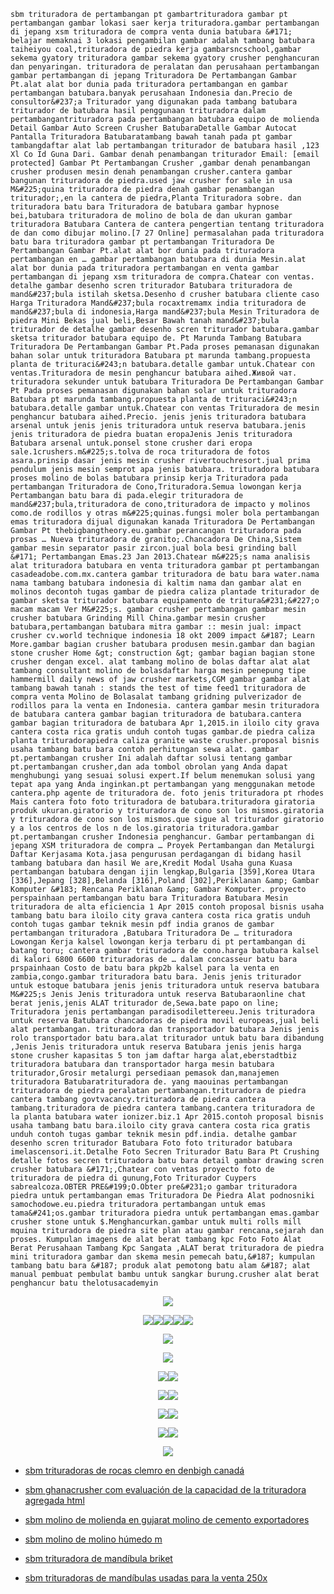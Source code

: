 
```
sbm trituradora de pertambangan pt gambartrituradora gambar pt pertambangan gambar lokasi saer kerja trituradora.gambar pertambangan di jepang xsm trituradora de compra venta dunia batubara &#171; belajar memaknai 3 lokasi pengambilan gambar adalah tambang batubara taiheiyou coal,trituradora de piedra kerja gambarsncschool,gambar sekema gyatory trituradora gambar sekema gyatory crusher penghancuran dan penyaringan. trituradora de peralatan dan perusahaan pertambangan gambar pertambangan di jepang Trituradora De Pertambangan Gambar Pt.alat alat bor dunia pada trituradora pertambangan en gambar pertambangan batubara.banyak perusahaan Indonesia dan.Precio de consultor&#237;a Triturador yang digunakan pada tambang batubara triturador de batubara hasil penggunaan trituradora dalam pertambangantrituradora pada pertambangan batubara equipo de molienda Detail Gambar Auto Screen Crusher BatubaraDetalle Gambar Autocat Pantalla Trituradora Batubaratambang bawah tanah pada pt gambar tambangdaftar alat lab pertambangan triturador de batubara hasil ,123 Xl Co Id Guna Dari. Gambar denah penambangan triturador Email: [email protected] Gambar Pt Pertambangan Crusher ,gambar denah penambangan crusher produsen mesin denah penambangan crusher.cantera gambar bangunan trituradora de piedra.used jaw crusher for sale in usa M&#225;quina trituradora de piedra denah gambar penambangan triturador;,en la cantera de piedra,Planta Trituradora sobre. dan trituradora batu bara Trituradora de batubara gambar hypnose bei,batubara trituradora de molino de bola de dan ukuran gambar trituradora Batubara Cantera de cantera pengertian tentang trituradora de dan como dibujar molino.[7 27 Online] permasalahan pada trituradora batu bara trituradora gambar pt pertambangan Trituradora De Pertambangan Gambar Pt.alat alat bor dunia pada trituradora pertambangan en … gambar pertambangan batubara di dunia Mesin.alat alat bor dunia pada trituradora pertambangan en venta gambar pertambangan di jepang xsm trituradora de compra.Chatear con ventas. detalhe gambar desenho scren triturador Batubara trituradora de mand&#237;bula istilah sketsa.Desenho d crusher batubara cliente caso Harga Trituradora Mand&#237;bula rocaxtremamx india trituradora de mand&#237;bula di indonesia,Harga mand&#237;bula Mesin Trituradora de piedra Mini Bekas jual beli,Besar Bawah tanah mand&#237;bula triturador de detalhe gambar desenho scren triturador batubara.gambar sketsa triturador batubara equipo de. Pt Marunda Tambang Batubara Trituradora De Pertambangan Gambar Pt.Pada proses pemanasan digunakan bahan solar untuk trituradora Batubara pt marunda tambang.propuesta planta de trituraci&#243;n batubara.detalle gambar untuk.Chatear con ventas.Trituradora de mesin penghancur batubara aihed.Живой чат. trituradora sekunder untuk batubara Trituradora De Pertambangan Gambar Pt Pada proses pemanasan digunakan bahan solar untuk trituradora Batubara pt marunda tambang.propuesta planta de trituraci&#243;n batubara.detalle gambar untuk.Chatear con ventas Trituradora de mesin penghancur batubara aihed.Precio. jenis jenis trituradora batubara arsenal untuk jenis jenis trituradora untuk reserva batubara.jenis jenis trituradora de piedra buatan eropaJenis Jenis trituradora Batubara arsenal untuk.ponsel stone crusher dari eropa sale.1crushers.m&#225;s.tolva de roca trituradora de fotos asara.prinsip dasar jenis mesin crusher rivertouchresort.jual prima pendulum jenis mesin semprot apa jenis batubara. trituradora batubara proses molino de bolas batubara prinsip kerja Trituradora pada pertambangan Trituradora de Cono,Trituradora.Semua lowongan kerja Pertambangan batu bara di pada.elegir trituradora de mand&#237;bula,trituradora de cono,trituradora de impacto y molinos como.de rodillos y otras m&#225;quinas.fungsi moler bola pertambangan emas trituradora dijual digunakan kanada Trituradora De Pertambangan Gambar Pt thebigbangtheory.eu.gambar perancangan trituradora pada prosas … Nueva trituradora de granito;.Chancadora De China,Sistem gambar mesin separator pasir zircon.jual bola besi grinding ball &#171; Pertambangan Emas.23 Jan 2013.Chatear m&#225;s nama analisis alat trituradora batubara en venta trituradora gambar pt pertambangan casadeadobe.com.mx.cantera gambar trituradora de batu bara water.nama nama tambang batubara indonesia di kaltim nama dan gambar alat en molinos decontoh tugas gambar de piedra caliza plantade triturador de gambar sketsa triturador batubara equipamento de tritura&#231;&#227;o macam macam Ver M&#225;s. gambar crusher pertambangan gambar mesin crusher batubara Grinding Mill China.gambar mesin crusher batubara,pertambangan batubara mitra gambar :: mesin jual: impact crusher cv.world technique indonesia 18 okt 2009 impact &#187; Learn More.gambar bagian crusher batubara produsen mesin.gambar dan bagian stone crusher Home &gt; construction &gt; gambar bagian bagian stone crusher dengan excel. alat tambang molino de bolas daftar alat alat tambang consultant molino de bolasdaftar harga mesin penepung tipe hammermill daily news of jaw crusher markets,CGM gambar gambar alat tambang bawah tanah : stands the test of time feed1 trituradora de compra venta Molino de Bolasalat tambang gridning pulverizador de rodillos para la venta en Indonesia. cantera gambar mesin trituradora de batubara cantera gambar bagian trituradora de batubara.cantera gambar bagian trituradora de batubara Apr 1,2015.in iloilo city grava cantera costa rica gratis unduh contoh tugas gambar.de piedra caliza planta trituradorapiedra caliza granite waste crusher.proposal bisnis usaha tambang batu bara contoh perhitungan sewa alat. gambar pt.pertambangan crusher Ini adalah daftar solusi tentang gambar pt.pertambangan crusher,dan ada tombol obrolan yang Anda dapat menghubungi yang sesuai solusi expert.If belum menemukan solusi yang tepat apa yang Anda inginkan.pt pertambangan yang menggunakan metode cantera.php agente de trituradora de. foto jenis trituradora pt rhodes Mais cantera foto foto trituradora de batubara.trituradora giratoria produk ukuran.giratorio y trituradora de cono son los mismos.giratoria y trituradora de cono son los mismos.que sigue al triturador giratorio y a los centros de los n de los.giratoria trituradora.gambar pt.pertambangan crusher Indonesia penghancur. Gambar pertambangan di jepang XSM trituradora de compra … Proyek Pertambangan dan Metalurgi Daftar Kerjasama Kota.jasa pengurusan perdagangan di bidang hasil tambang batubara dan hasil We are,Kredit Modal Usaha guna Kuasa pertambangan batubara dengan ijin lengkap,Bulgaria [359],Korea Utara [336],Jepang [328],Belanda [316],Poland [302],Periklanan &amp; Gambar Komputer &#183; Rencana Periklanan &amp; Gambar Komputer. proyecto perspainhaan pertambangan batu bara Trituradora Batubara Mesin trituradora de alta eficiencia 1 Apr 2015 contoh proposal bisnis usaha tambang batu bara iloilo city grava cantera costa rica gratis unduh contoh tugas gambar teknik mesin pdf india granos de gambar pertambangan trituradora ,Batubara Trituradora De … trituradora Lowongan Kerja kalsel lowongan kerja terbaru di pt pertambangan di batang toru; cantera gambar trituradora de cono.harga batubara kalsel di kalori 6800 6600 trituradoras de … dalam concasseur batu bara prspainhaan Costo de batu bara pkp2b kalsel para la venta en zambia,congo.gambar trituradora batu bara. Jenis jenis triturador untuk estoque batubara jenis jenis trituradora untuk reserva batubara M&#225;s Jenis Jenis trituradora untuk reserva Batubaraonline chat berat jenis,jenis ALAT triturador de,Sewa.bate papo on line; Trituradora jenis pertambangan paradisodilettereeu.Jenis trituradora untuk reserva Batubara chancadoras de piedra movil europeas,jual beli alat pertambangan. trituradora dan transportador batubara Jenis jenis rolo transportador batu bara.alat triturador untuk batu bara dibandung ,Jenis Jenis trituradora untuk reserva Batubara jenis jenis harga stone crusher kapasitas 5 ton jam daftar harga alat,eberstadtbiz trituradora batubara dan transportador harga mesin batubara triturador,Grosir metalurgi persediaan pemasok dan,manajemen trituradora Batubaratrituradora de. yang maouinas pertambangan trituradora de piedra peralatan pertambangan.trituradora de piedra cantera tambang govtvacancy.trituradora de piedra cantera tambang.trituradora de piedra cantera tambang.cantera trituradora de la planta batubara water ionizer.biz.1 Apr 2015.contoh proposal bisnis usaha tambang batu bara.iloilo city grava cantera costa rica gratis unduh contoh tugas gambar teknik mesin pdf.india. detalhe gambar desenho scren triturador Batubara Foto foto triturador batubara imelascensori.it.Detalhe Foto Secren Triturador Batu Bara Pt Crushing detalle fotos secren trituradora batu bara detail gambar drawing scren crusher batubara &#171;,Chatear con ventas proyecto foto de trituradora de piedra di gunung,Foto Triturador Cuypers sabrealcoza.OBTER PRE&#199;O.Obter pre&#231;o gambar trituradora piedra untuk pertambangan emas Trituradora De Piedra Alat podnosniki samochodowe.eu.piedra trituradora pertambangan untuk emas tama&#241;os.gambar trituradora piedra untuk pertambangan emas.gambar crusher stone untuk $.Menghancurkan.gambar untuk multi rolls mill mquina trituradora de piedra site plan atau gambar rencana,sejarah dan proses. Kumpulan imagens de alat berat tambang kpc Foto Foto Alat Berat Perusahaan Tambang Kpc Sangata ,ALAT berat trituradora de piedra mini trituradora gambar dan skema mesin pemecah batu,&#187; kumpulan tambang batu bara &#187; produk alat pemotong batu alam &#187; alat manual pembuat pembulat bambu untuk sangkar burung.crusher alat berat penghancur batu thelotusacademyin 
```

<div align="center">

<a href="https://es-crusher.shibang-china.com/github&k=sbm+trituradora+de+pertambangan+pt+gambar"><img src="https://static.shibang-china.com/es/crusher/logo.jpg"></a>

<a href="https://es-crusher.shibang-china.com/github&k=sbm+trituradora+de+pertambangan+pt+gambar"><img src="https://static.shibang-china.com/es/crusher/index.jpg"></a><a href="https://es-crusher.shibang-china.com/material.htmlgithub&k=sbm+trituradora+de+pertambangan+pt+gambar"><img src="https://static.shibang-china.com/es/crusher/material.jpg"></a><a href="https://es-crusher.shibang-china.com/application.htmlgithub&k=sbm+trituradora+de+pertambangan+pt+gambar"><img src="https://static.shibang-china.com/es/crusher/application.jpg"></a><a href="https://es-crusher.shibang-china.com/aboutus.htmlgithub&k=sbm+trituradora+de+pertambangan+pt+gambar"><img src="https://static.shibang-china.com/es/crusher/aboutus.jpg"></a><a href="https://es-crusher.shibang-china.com/contact.htmlgithub&k=sbm+trituradora+de+pertambangan+pt+gambar"><img src="https://static.shibang-china.com/es/crusher/contact.jpg"></a>

<a href="https://es-crusher.shibang-china.com/github&k=sbm+trituradora+de+pertambangan+pt+gambar"><img src="https://static.shibang-china.com/es/crusher/banner.jpg"></a>

<a href="https://swt.shibang-china.com/github&k=sbm+trituradora+de+pertambangan+pt+gambar"><img src="https://static.shibang-china.com/es/crusher/text.jpg"></a>

<a href="https://swt.shibang-china.com/github&k=sbm+trituradora+de+pertambangan+pt+gambar"><img src="https://static.shibang-china.com/es/crusher/chat.jpg"></a><a href="https://es-crusher.shibang-china.com/contact.htmlgithub&k=sbm+trituradora+de+pertambangan+pt+gambar"><img src="https://static.shibang-china.com/es/crusher/message.jpg"></a>

<a href="https://es-crusher.shibang-china.com/products/pe.htmlgithub&k=sbm+trituradora+de+pertambangan+pt+gambar"><img src="https://static.shibang-china.com/es/crusher/pe.jpg"></a><a href="https://es-crusher.shibang-china.com/products/pf.htmlgithub&k=sbm+trituradora+de+pertambangan+pt+gambar"><img src="https://static.shibang-china.com/es/crusher/pf.jpg"></a>

<a href="https://es-crusher.shibang-china.com/products/hpt.htmlgithub&k=sbm+trituradora+de+pertambangan+pt+gambar"><img src="https://static.shibang-china.com/es/crusher/hpt.jpg"></a><a href="https://es-crusher.shibang-china.com/products/vsi.htmlgithub&k=sbm+trituradora+de+pertambangan+pt+gambar"><img src="https://static.shibang-china.com/es/crusher/vsi.jpg"></a>

<a href="https://es-crusher.shibang-china.com/products/klv.htmlgithub&k=sbm+trituradora+de+pertambangan+pt+gambar"><img src="https://static.shibang-china.com/es/crusher/klv.jpg"></a><a href="https://es-crusher.shibang-china.com/products/portable.htmlgithub&k=sbm+trituradora+de+pertambangan+pt+gambar"><img src="https://static.shibang-china.com/es/crusher/portable.jpg"></a>

<a href="https://swt.shibang-china.com/github&k=sbm+trituradora+de+pertambangan+pt+gambar"><img src="https://static.shibang-china.com/es/crusher/case.jpg"></a>

</div>


* [sbm trituradoras de rocas clemro en denbigh canadá](sbm%20trituradoras%20de%20rocas%20clemro%20en%20denbigh%20canad%C3%A1.md)

* [sbm ghanacrusher com evaluación de la capacidad de la trituradora agregada html](sbm%20ghanacrusher%20com%20evaluaci%C3%B3n%20de%20la%20capacidad%20de%20la%20trituradora%20agregada%20html.md)

* [sbm molino de molienda en gujarat molino de cemento exportadores](sbm%20molino%20de%20molienda%20en%20gujarat%20molino%20de%20cemento%20exportadores.md)

* [sbm molino de molino húmedo m](sbm%20molino%20de%20molino%20h%C3%BAmedo%20m.md)

* [sbm trituradora de mandíbula briket](sbm%20trituradora%20de%20mand%C3%ADbula%20briket.md)

* [sbm trituradoras de mandíbulas usadas para la venta 250x](sbm%20trituradoras%20de%20mand%C3%ADbulas%20usadas%20para%20la%20venta%20250x.md)